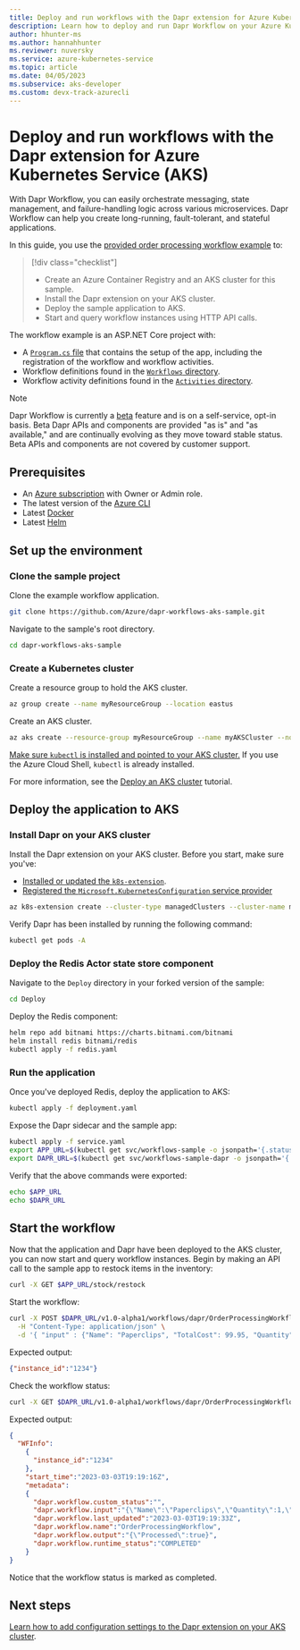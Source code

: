 ```yaml
---
title: Deploy and run workflows with the Dapr extension for Azure Kubernetes Service (AKS)
description: Learn how to deploy and run Dapr Workflow on your Azure Kubernetes Service (AKS) clusters via the Dapr extension.
author: hhunter-ms
ms.author: hannahhunter
ms.reviewer: nuversky
ms.service: azure-kubernetes-service
ms.topic: article
ms.date: 04/05/2023
ms.subservice: aks-developer
ms.custom: devx-track-azurecli
---
```


# Deploy and run workflows with the Dapr extension for Azure Kubernetes Service (AKS)

With Dapr Workflow, you can easily orchestrate messaging, state management, and failure-handling logic across various microservices. Dapr Workflow can help you create long-running, fault-tolerant, and stateful applications.  

In this guide, you use the [provided order processing workflow example][dapr-workflow-sample] to:

> [!div class="checklist"]
> - Create an Azure Container Registry and an AKS cluster for this sample.
> - Install the Dapr extension on your AKS cluster.
> - Deploy the sample application to AKS. 
> - Start and query workflow instances using HTTP API calls.

The workflow example is an ASP.NET Core project with:
- A [`Program.cs` file][dapr-program] that contains the setup of the app, including the registration of the workflow and workflow activities.
- Workflow definitions found in the [`Workflows` directory][dapr-workflow-dir].
- Workflow activity definitions found in the [`Activities` directory][dapr-activities-dir].

> [!NOTE]
> Dapr Workflow is currently a [beta][dapr-workflow-preview] feature and is on a self-service, opt-in basis. Beta Dapr APIs and components are provided "as is" and "as available," and are continually evolving as they move toward stable status. Beta APIs and components are not covered by customer support.

## Prerequisites

- An [Azure subscription](https://azure.microsoft.com/free/?WT.mc_id=A261C142F) with Owner or Admin role.
- The latest version of the [Azure CLI][install-cli]
- Latest [Docker][docker]
- Latest [Helm][helm]

## Set up the environment

### Clone the sample project

Clone the example workflow application. 

```sh
git clone https://github.com/Azure/dapr-workflows-aks-sample.git
```

Navigate to the sample's root directory.

```sh
cd dapr-workflows-aks-sample
```

### Create a Kubernetes cluster

Create a resource group to hold the AKS cluster.

```sh
az group create --name myResourceGroup --location eastus
```

Create an AKS cluster.

```sh
az aks create --resource-group myResourceGroup --name myAKSCluster --node-count 2 --generate-ssh-keys 
```

[Make sure `kubectl` is installed and pointed to your AKS cluster.][kubectl] If you use the Azure Cloud Shell, `kubectl` is already installed. 

For more information, see the [Deploy an AKS cluster][cluster] tutorial.

## Deploy the application to AKS

### Install Dapr on your AKS cluster

Install the Dapr extension on your AKS cluster. Before you start, make sure you've:
- [Installed or updated the `k8s-extension`][k8s-ext]. 
- [Registered the `Microsoft.KubernetesConfiguration` service provider][k8s-sp]

```sh
az k8s-extension create --cluster-type managedClusters --cluster-name myAKSCluster --resource-group myResourceGroup --name dapr --extension-type Microsoft.Dapr
```

Verify Dapr has been installed by running the following command:

```sh
kubectl get pods -A
```

### Deploy the Redis Actor state store component

Navigate to the `Deploy` directory in your forked version of the sample:

```sh
cd Deploy
```

Deploy the Redis component:

```sh
helm repo add bitnami https://charts.bitnami.com/bitnami
helm install redis bitnami/redis
kubectl apply -f redis.yaml
```

### Run the application

Once you've deployed Redis, deploy the application to AKS:

```sh
kubectl apply -f deployment.yaml
```

Expose the Dapr sidecar and the sample app:

```sh
kubectl apply -f service.yaml
export APP_URL=$(kubectl get svc/workflows-sample -o jsonpath='{.status.loadBalancer.ingress[0].ip}')
export DAPR_URL=$(kubectl get svc/workflows-sample-dapr -o jsonpath='{.status.loadBalancer.ingress[0].ip}')
```

Verify that the above commands were exported:

```sh
echo $APP_URL
echo $DAPR_URL
```

## Start the workflow

Now that the application and Dapr have been deployed to the AKS cluster, you can now start and query workflow instances. Begin by making an API call to the sample app to restock items in the inventory:

```sh
curl -X GET $APP_URL/stock/restock
```

Start the workflow:

```sh
curl -X POST $DAPR_URL/v1.0-alpha1/workflows/dapr/OrderProcessingWorkflow/1234/start \
  -H "Content-Type: application/json" \
  -d '{ "input" : {"Name": "Paperclips", "TotalCost": 99.95, "Quantity": 1}}'
```

Expected output:

```json
{"instance_id":"1234"}
```

Check the workflow status:

```sh
curl -X GET $DAPR_URL/v1.0-alpha1/workflows/dapr/OrderProcessingWorkflow/1234
```

Expected output:

```json
{
  "WFInfo":
    {
      "instance_id":"1234"
    },
    "start_time":"2023-03-03T19:19:16Z",
    "metadata":
    {
      "dapr.workflow.custom_status":"",
      "dapr.workflow.input":"{\"Name\":\"Paperclips\",\"Quantity\":1,\"TotalCost\":99.95}",
      "dapr.workflow.last_updated":"2023-03-03T19:19:33Z",
      "dapr.workflow.name":"OrderProcessingWorkflow",
      "dapr.workflow.output":"{\"Processed\":true}",
      "dapr.workflow.runtime_status":"COMPLETED"
    }
}
```

Notice that the workflow status is marked as completed.

## Next steps

[Learn how to add configuration settings to the Dapr extension on your AKS cluster][dapr-config].

<!-- Links Internal -->
[deploy-cluster]: ./tutorial-kubernetes-deploy-cluster.md
[install-cli]: /cli/azure/install-azure-cli
[k8s-ext]: ./dapr.md#set-up-the-azure-cli-extension-for-cluster-extensions
[cluster]: ./tutorial-kubernetes-deploy-cluster.md
[k8s-sp]: ./dapr.md#register-the-kubernetesconfiguration-service-provider
[dapr-config]: ./dapr-settings.md
[az-cloud-shell]: ./learn/quick-kubernetes-deploy-powershell.md#azure-cloud-shell
[kubectl]: ./tutorial-kubernetes-deploy-cluster.md#connect-to-cluster-using-kubectl

<!-- Links External -->
[dapr-workflow-sample]: https://github.com/Azure/dapr-workflows-aks-sample
[dapr-program]: https://github.com/Azure/dapr-workflows-aks-sample/blob/main/Program.cs
[dapr-workflow-dir]: https://github.com/Azure/dapr-workflows-aks-sample/tree/main/Workflows
[dapr-activities-dir]: https://github.com/Azure/dapr-workflows-aks-sample/tree/main/Activities
[dapr-workflow-preview]: https://docs.dapr.io/operations/support/support-preview-features/#current-preview-features
[deployment-yaml]: https://github.com/Azure/dapr-workflows-aks-sample/blob/main/Deploy/deployment.yaml
[docker]: https://docs.docker.com/get-docker/
[helm]: https://helm.sh/docs/intro/install/

